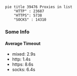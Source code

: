 
```mermaid
pie title 39476 Proxies in list
    "HTTP" : 23687
    "HTTPS": 5738
    "SOCKS" : 14310
```

### Some Info
#### Average Timeout

- mixed: 2.9s
- http: 1.4s
- https: 8.6s
- socks: 6.4s